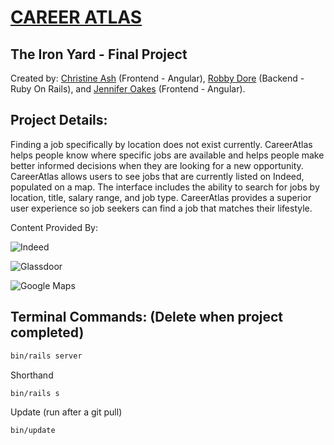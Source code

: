 # [CAREER ATLAS](https://careeratlas.herokuapp.com/)

## The Iron Yard - Final Project

Created by: [Christine Ash](https://www.linkedin.com/in/christine-ash-5a21743b/) (Frontend - Angular), [Robby Dore](https://www.linkedin.com/in/robby-dore-61b88910b/) (Backend - Ruby On Rails), and [Jennifer Oakes](https://www.linkedin.com/in/jennifernicoleoakes/) (Frontend - Angular).

## Project Details:

Finding a job specifically by location does not exist currently. CareerAtlas helps people know where specific jobs are available and helps people make better informed decisions when they are looking for a new opportunity. CareerAtlas allows users to see jobs that are currently listed on Indeed, populated on a map. The interface includes the ability to search for jobs by location, title, salary range, and job type. CareerAtlas provides a superior user experience so job seekers can find a job that matches their lifestyle.

Content Provided By:

![Indeed](https://www.indeed.com)

![Glassdoor](http://www.glassdoor.com)

![Google Maps](http://www.googlemaps.com)


## Terminal Commands: (Delete when project completed)

```sh
bin/rails server
```
Shorthand
```sh
bin/rails s
```
Update (run after a git pull)
```sh
bin/update
```
